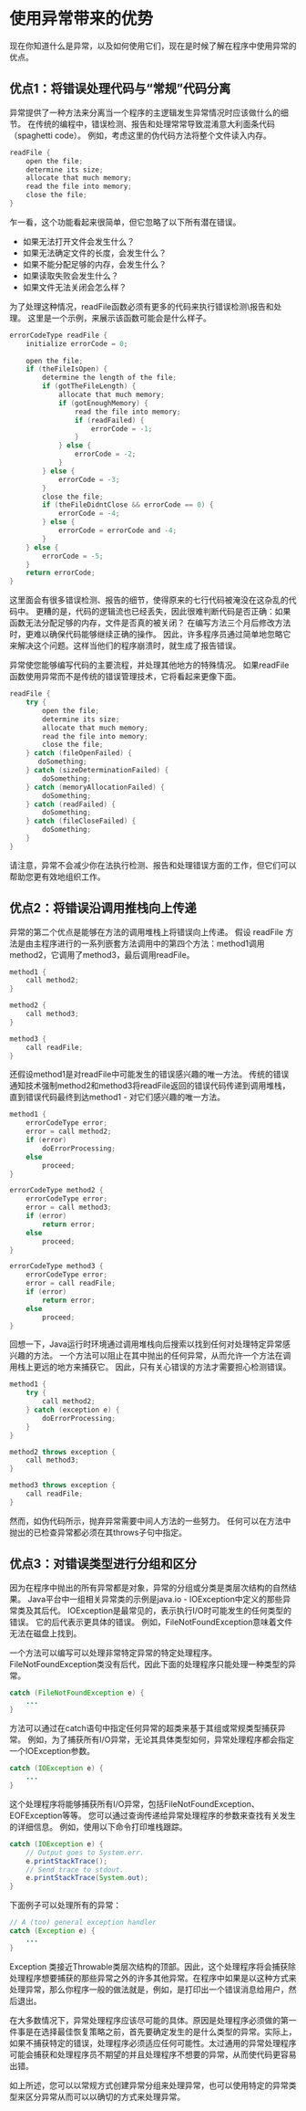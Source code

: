 # 使用异常带来的优势

现在你知道什么是异常，以及如何使用它们，现在是时候了解在程序中使用异常的优点。

## 优点1：将错误处理代码与“常规”代码分离

异常提供了一种方法来分离当一个程序的主逻辑发生异常情况时应该做什么的细节。 在传统的编程中，错误检测、报告和处理常常导致混淆意大利面条代码（spaghetti code）。 例如，考虑这里的伪代码方法将整个文件读入内存。

```java
readFile {
    open the file;
    determine its size;
    allocate that much memory;
    read the file into memory;
    close the file;
}
```

乍一看，这个功能看起来很简单，但它忽略了以下所有潜在错误。

* 如果无法打开文件会发生什么？
* 如果无法确定文件的长度，会发生什么？
* 如果不能分配足够的内存，会发生什么？
* 如果读取失败会发生什么？
* 如果文件无法关闭会怎么样？


为了处理这种情况，readFile函数必须有更多的代码来执行错误检测\报告和处理。 这里是一个示例，来展示该函数可能会是什么样子。


```java
errorCodeType readFile {
    initialize errorCode = 0;
    
    open the file;
    if (theFileIsOpen) {
        determine the length of the file;
        if (gotTheFileLength) {
            allocate that much memory;
            if (gotEnoughMemory) {
                read the file into memory;
                if (readFailed) {
                    errorCode = -1;
                }
            } else {
                errorCode = -2;
            }
        } else {
            errorCode = -3;
        }
        close the file;
        if (theFileDidntClose && errorCode == 0) {
            errorCode = -4;
        } else {
            errorCode = errorCode and -4;
        }
    } else {
        errorCode = -5;
    }
    return errorCode;
}
```

这里面会有很多错误检测、报告的细节，使得原来的七行代码被淹没在这杂乱的代码中。 更糟的是，代码的逻辑流也已经丢失，因此很难判断代码是否正确：如果函数无法分配足够的内存，文件是否真的被关闭？ 在编写方法三个月后修改方法时，更难以确保代码能够继续正确的操作。 因此，许多程序员通过简单地忽略它来解决这个问题。这样当他们的程序崩溃时，就生成了报告错误。

异常使您能够编写代码的主要流程，并处理其他地方的特殊情况。 如果readFile函数使用异常而不是传统的错误管理技术，它将看起来更像下面。

```java
readFile {
    try {
        open the file;
        determine its size;
        allocate that much memory;
        read the file into memory;
        close the file;
    } catch (fileOpenFailed) {
       doSomething;
    } catch (sizeDeterminationFailed) {
        doSomething;
    } catch (memoryAllocationFailed) {
        doSomething;
    } catch (readFailed) {
        doSomething;
    } catch (fileCloseFailed) {
        doSomething;
    }
}
```


请注意，异常不会减少你在法执行检测、报告和处理错误方面的工作，但它们可以帮助您更有效地组织工作。

## 优点2：将错误沿调用推栈向上传递

异常的第二个优点是能够在方法的调用堆栈上将错误向上传递。 假设 readFile 方法是由主程序进行的一系列嵌套方法调用中的第四个方法：method1调用method2，它调用了method3，最后调用readFile。

```java
method1 {
    call method2;
}

method2 {
    call method3;
}

method3 {
    call readFile;
}
```

还假设method1是对readFile中可能发生的错误感兴趣的唯一方法。 传统的错误通知技术强制method2和method3将readFile返回的错误代码传递到调用堆栈，直到错误代码最终到达method1 - 对它们感兴趣的唯一方法。

```java
method1 {
    errorCodeType error;
    error = call method2;
    if (error)
        doErrorProcessing;
    else
        proceed;
}

errorCodeType method2 {
    errorCodeType error;
    error = call method3;
    if (error)
        return error;
    else
        proceed;
}

errorCodeType method3 {
    errorCodeType error;
    error = call readFile;
    if (error)
        return error;
    else
        proceed;
}
```

回想一下，Java运行时环境通过调用堆栈向后搜索以找到任何对处理特定异常感兴趣的方法。 一个方法可以阻止在其中抛出的任何异常，从而允许一个方法在调用栈上更远的地方来捕获它。 因此，只有关心错误的方法才需要担心检测错误。

```java
method1 {
    try {
        call method2;
    } catch (exception e) {
        doErrorProcessing;
    }
}

method2 throws exception {
    call method3;
}

method3 throws exception {
    call readFile;
}
```

然而，如伪代码所示，抛弃异常需要中间人方法的一些努力。 任何可以在方法中抛出的已检查异常都必须在其throws子句中指定。



## 优点3：对错误类型进行分组和区分


因为在程序中抛出的所有异常都是对象，异常的分组或分类是类层次结构的自然结果。 Java平台中一组相关异常类的示例是java.io - IOException中定义的那些异常类及其后代。 IOException是最常见的，表示执行I/O时可能发生的任何类型的错误。 它的后代表示更具体的错误。 例如，FileNotFoundException意味着文件无法在磁盘上找到。

一个方法可以编写可以处理非常特定异常的特定处理程序。 FileNotFoundException类没有后代，因此下面的处理程序只能处理一种类型的异常。

```java
catch (FileNotFoundException e) {
    ...
}
```

方法可以通过在catch语句中指定任何异常的超类来基于其组或常规类型捕获异常。 例如，为了捕获所有I/O异常，无论其具体类型如何，异常处理程序都会指定一个IOException参数。

```java
catch (IOException e) {
    ...
}
```

这个处理程序将能够捕获所有I/O异常，包括FileNotFoundException、EOFException等等。 您可以通过查询传递给异常处理程序的参数来查找有关发生的详细信息。 例如，使用以下命令打印堆栈跟踪。

```java
catch (IOException e) {
    // Output goes to System.err.
    e.printStackTrace();
    // Send trace to stdout.
    e.printStackTrace(System.out);
}
```


下面例子可以处理所有的异常：

```java
// A (too) general exception handler
catch (Exception e) {
    ...
}
```

Exception 类接近Throwable类层次结构的顶部。因此，这个处理程序将会捕获除处理程序想要捕获的那些异常之外的许多其他异常。在程序中如果是以这种方式来处理异常，那么你程序一般的做法就是，例如，是打印出一个错误消息给用户，然后退出。

在大多数情况下，异常处理程序应该尽可能的具体。原因是处理程序必须做的第一件事是在选择最佳恢复策略之前，首先要确定发生的是什么类型的异常。实际上，如果不捕获特定的错误，处理程序必须适应任何可能性。太过通用的异常处理程序可能会捕获和处理程序员不期望的并且处理程序不想要的异常，从而使代码更容易出错。

如上所述，您可以以常规方式创建异常分组来处理异常，也可以使用特定的异常类型来区分异常从而可以以确切的方式来处理异常。
